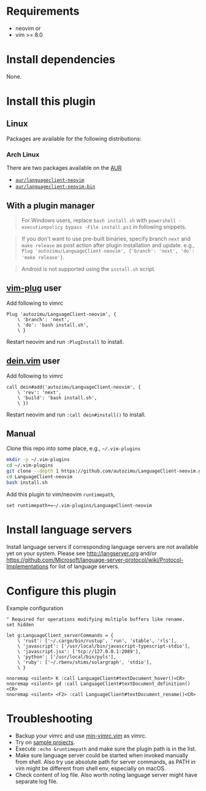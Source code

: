 # Requirements
- neovim or
- vim >= 8.0

# Install dependencies

None.

# Install this plugin

## Linux

Packages are available for the following distributions:

### Arch Linux

There are two packages available on the [AUR][archlinux/aur]

- [`aur/languageclient-neovim`][archlinux/install/aur]
- [`aur/languageclient-neovim-bin`][archlinux/install/aur-bin]

[archlinux/aur]: https://wiki.archlinux.org/index.php/Arch_User_Repository
[archlinux/install/aur]: https://aur.archlinux.org/packages/languageclient-neovim
[archlinux/install/aur-bin]: https://aur.archlinux.org/packages/languageclient-neovim-bin


## With a plugin manager

> For Windows users, replace `bash install.sh` with `powershell -executionpolicy bypass -File install.ps1` in following
> snippets.

> If you don't want to use pre-built binaries, specify branch `next` and `make
> release` as post action after plugin installation and update. e.g., `Plug
> 'autozimu/LanguageClient-neovim', {'branch': 'next', 'do': 'make release'}`.

> Android is not supported using the `install.sh` script.

## [vim-plug](https://github.com/junegunn/vim-plug) user
Add following to vimrc
```vim
Plug 'autozimu/LanguageClient-neovim', {
    \ 'branch': 'next',
    \ 'do': 'bash install.sh',
    \ }
```

Restart neovim and run `:PlugInstall` to install.

## [dein.vim](https://github.com/Shougo/dein.vim) user
Add following to vimrc
```vim
call dein#add('autozimu/LanguageClient-neovim', {
    \ 'rev': 'next',
    \ 'build': 'bash install.sh',
    \ })
```

Restart neovim and run `:call dein#install()` to install.

## Manual
Clone this repo into some place, e.g., `~/.vim-plugins`
```sh
mkdir -p ~/.vim-plugins
cd ~/.vim-plugins
git clone --depth 1 https://github.com/autozimu/LanguageClient-neovim.git
cd LanguageClient-neovim
bash install.sh
```

Add this plugin to vim/neovim `runtimepath`,
```vim
set runtimepath+=~/.vim-plugins/LanguageClient-neovim
```

# Install language servers
Install language servers if corresponding language servers are not available
yet on your system. Please see <http://langserver.org> and/or
<https://github.com/Microsoft/language-server-protocol/wiki/Protocol-Implementations>
for list of language servers.

# Configure this plugin
Example configuration
```vim
" Required for operations modifying multiple buffers like rename.
set hidden

let g:LanguageClient_serverCommands = {
    \ 'rust': ['~/.cargo/bin/rustup', 'run', 'stable', 'rls'],
    \ 'javascript': ['/usr/local/bin/javascript-typescript-stdio'],
    \ 'javascript.jsx': ['tcp://127.0.0.1:2089'],
    \ 'python': ['/usr/local/bin/pyls'],
    \ 'ruby': ['~/.rbenv/shims/solargraph', 'stdio'],
    \ }

nnoremap <silent> K :call LanguageClient#textDocument_hover()<CR>
nnoremap <silent> gd :call LanguageClient#textDocument_definition()<CR>
nnoremap <silent> <F2> :call LanguageClient#textDocument_rename()<CR>
```

# Troubleshooting

- Backup your vimrc and use [min-vimrc.vim](min-vimrc.vim) as vimrc.
- Try on [sample projects](tests/data).
- Execute `:echo &runtimepath` and make sure the plugin path is in the list.
- Make sure language server could be started when invoked manually from shell.
  Also try use absolute path for server commands, as PATH in vim might be
  different from shell env, especially on macOS.
- Check content of log file. Also worth noting language server might have
  separate log file.

